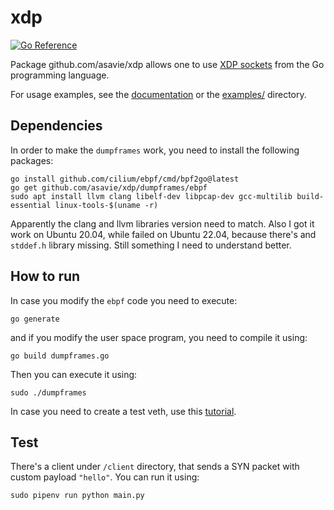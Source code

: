 # xdp

[![Go Reference](https://pkg.go.dev/badge/github.com/asavie/xdp.svg)](https://pkg.go.dev/github.com/asavie/xdp)

Package github.com/asavie/xdp allows one to use [XDP sockets](https://lwn.net/Articles/750845/) from the Go programming language.

For usage examples, see the [documentation](https://pkg.go.dev/github.com/asavie/xdp) or the [examples/](https://github.com/asavie/xdp/tree/master/examples) directory.

## Dependencies

In order to make the `dumpframes` work, you need to install the following packages:

	go install github.com/cilium/ebpf/cmd/bpf2go@latest
	go get github.com/asavie/xdp/dumpframes/ebpf
	sudo apt install llvm clang libelf-dev libpcap-dev gcc-multilib build-essential linux-tools-$(uname -r)

Apparently the clang and llvm libraries version need to match. Also I got it work on Ubuntu 20.04, while failed on Ubuntu 22.04, because there's and `stddef.h` library missing. 
Still something I need to understand better.

## How to run

In case you modify the `ebpf` code you need to execute:

	go generate

and if you modify the user space program, you need to compile it using:

	go build dumpframes.go

Then you can execute it using:

	sudo ./dumpframes

In case you need to create a test veth, use this [tutorial](https://linuxconfig.org/configuring-virtual-network-interfaces-in-linux).

## Test

There's a client under `/client` directory, that sends a SYN packet with custom payload `"hello"`. You can run it using:

	sudo pipenv run python main.py
